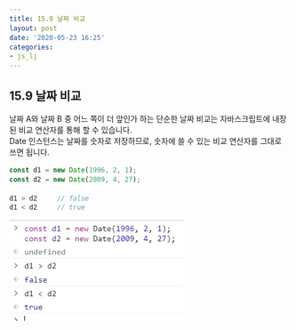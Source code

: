 ```yaml
---
title: 15.9 날짜 비교
layout: post
date: '2020-05-23 16:25'
categories:
- js_lj
---
```


## 15.9 날짜 비교

날짜 A와 날짜 B 중 어느 쪽이 더 앞인가 하는 단순한 날짜 비교는 자바스크립트에 내장된 비교 연산자를
통해 할 수 있습니다.  
Date 인스턴스는 날짜를 숫자로 저장하므로, 숫자에 쓸 수 있는 비교 연산자를 그대로 쓰면 됩니다.

```javascript
const d1 = new Date(1996, 2, 1);
const d2 = new Date(2009, 4, 27);

d1 > d2     // false
d1 < d2     // true
```

![](/static/img/learningjs/image142.jpg)